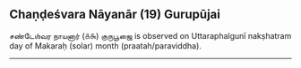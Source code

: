 ## Chaṇḍeśvara Nāyanār (19) Gurupūjai
சண்டேஶ்வர நாயனார் (௧௯) குருபூஜை is observed on Uttaraphalgunī nakṣhatram day of Makaraḥ (solar) month (praatah/paraviddha).



---

